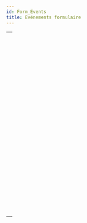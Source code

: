 ```yaml
---
id: Form_Events
title: Evénements formulaire
---
```


|                                                                                                                         |
| ----------------------------------------------------------------------------------------------------------------------- |
| [<!-- INCLUDE #_command_.Activated.Syntax -->](../../commands-legacy/activated.md)<br/>                                 |
| [<!-- INCLUDE #_command_.After.Syntax -->](../../commands-legacy/after.md)<br/>                                         |
| [<!-- INCLUDE #_command_.Before.Syntax -->](../../commands-legacy/before.md)<br/>                                       |
| [<!-- INCLUDE #_command_.CALL FORM.Syntax -->](../../commands-legacy/call-form.md)<br/>                                 |
| [<!-- INCLUDE #_command_.CALL SUBFORM CONTAINER.Syntax -->](../../commands-legacy/call-subform-container.md)<br/>       |
| [<!-- INCLUDE #_command_.Clickcount.Syntax -->](../../commands-legacy/clickcount.md)<br/>                               |
| [<!-- INCLUDE #_command_.Contextual click.Syntax -->](../../commands-legacy/contextual-click.md)<br/>                   |
| [<!-- INCLUDE #_command_.Deactivated.Syntax -->](../../commands-legacy/deactivated.md)<br/>                             |
| [<!-- INCLUDE #_command_.EXECUTE METHOD IN SUBFORM.Syntax -->](../../commands-legacy/execute-method-in-subform.md)<br/> |
| [<!-- INCLUDE #_command_.FORM Event.Syntax -->](../../commands/form-event.md)<br/>                                      |
| [<!-- INCLUDE #_command_.Form event code.Syntax -->](../../commands/form-event-code.md)<br/>                            |
| [<!-- INCLUDE #_command_.In break.Syntax -->](../../commands-legacy/in-break.md)<br/>                                   |
| [<!-- INCLUDE #_command_.In footer.Syntax -->](../../commands-legacy/in-footer.md)<br/>                                 |
| [<!-- INCLUDE #_command_.In header.Syntax -->](../../commands-legacy/in-header.md)<br/>                                 |
| [<!-- INCLUDE #_command_.Is waiting mouse up.Syntax -->](../../commands-legacy/is-waiting-mouse-up.md)<br/>             |
| [<!-- INCLUDE #_command_.Outside call.Syntax -->](../../commands-legacy/outside-call.md)<br/>                           |
| [<!-- INCLUDE #_command_.POST OUTSIDE CALL.Syntax -->](../../commands-legacy/post-outside-call.md)<br/>                 |
| [<!-- INCLUDE #_command_.Right click.Syntax -->](../../commands-legacy/right-click.md)<br/>                             |
| [<!-- INCLUDE #_command_.SET TIMER.Syntax -->](../../commands-legacy/set-timer.md)<br/>                                 |
